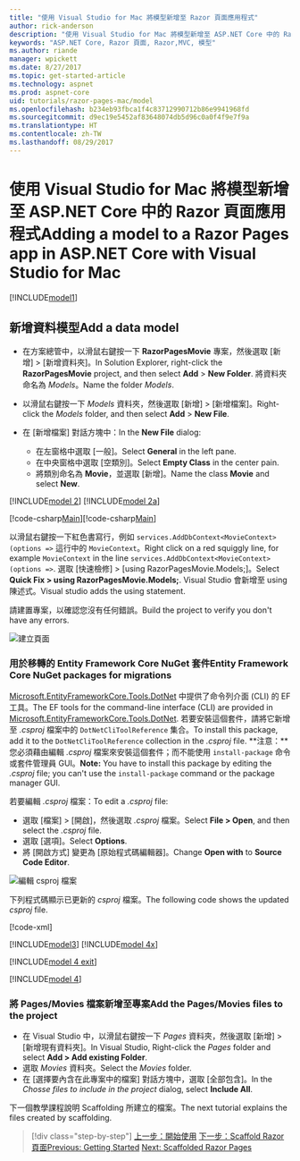 ```yaml
---
title: "使用 Visual Studio for Mac 將模型新增至 Razor 頁面應用程式"
author: rick-anderson
description: "使用 Visual Studio for Mac 將模型新增至 ASP.NET Core 中的 Razor 頁面應用程式"
keywords: "ASP.NET Core, Razor 頁面, Razor,MVC, 模型"
ms.author: riande
manager: wpickett
ms.date: 8/27/2017
ms.topic: get-started-article
ms.technology: aspnet
ms.prod: aspnet-core
uid: tutorials/razor-pages-mac/model
ms.openlocfilehash: b234eb93fbca1f4c83712990712b86e9941968fd
ms.sourcegitcommit: d9ec19e5452af83648074db5d96c0a0f4f9e7f9a
ms.translationtype: HT
ms.contentlocale: zh-TW
ms.lasthandoff: 08/29/2017
---
```

# <a name="adding-a-model-to-a-razor-pages-app-in-aspnet-core-with-visual-studio-for-mac"></a><span data-ttu-id="f94d8-104">使用 Visual Studio for Mac 將模型新增至 ASP.NET Core 中的 Razor 頁面應用程式</span><span class="sxs-lookup"><span data-stu-id="f94d8-104">Adding a model to a Razor Pages app in ASP.NET Core with Visual Studio for Mac</span></span>

[!INCLUDE[model1](../../includes/RP/model1.md)]

## <a name="add-a-data-model"></a><span data-ttu-id="f94d8-105">新增資料模型</span><span class="sxs-lookup"><span data-stu-id="f94d8-105">Add a data model</span></span>

* <span data-ttu-id="f94d8-106">在方案總管中，以滑鼠右鍵按一下 **RazorPagesMovie** 專案，然後選取 [新增] > [新增資料夾]。</span><span class="sxs-lookup"><span data-stu-id="f94d8-106">In Solution Explorer, right-click the **RazorPagesMovie** project, and then select **Add** > **New Folder**.</span></span> <span data-ttu-id="f94d8-107">將資料夾命名為 *Models*。</span><span class="sxs-lookup"><span data-stu-id="f94d8-107">Name the folder *Models*.</span></span>
* <span data-ttu-id="f94d8-108">以滑鼠右鍵按一下 *Models* 資料夾，然後選取 [新增] > [新增檔案]。</span><span class="sxs-lookup"><span data-stu-id="f94d8-108">Right-click the *Models* folder, and then select **Add** > **New File**.</span></span>
* <span data-ttu-id="f94d8-109">在 [新增檔案] 對話方塊中：</span><span class="sxs-lookup"><span data-stu-id="f94d8-109">In the **New File** dialog:</span></span>

  * <span data-ttu-id="f94d8-110">在左窗格中選取 [一般]。</span><span class="sxs-lookup"><span data-stu-id="f94d8-110">Select **General** in the left pane.</span></span>
  * <span data-ttu-id="f94d8-111">在中央窗格中選取 [空類別]。</span><span class="sxs-lookup"><span data-stu-id="f94d8-111">Select **Empty Class** in the center pain.</span></span>
  * <span data-ttu-id="f94d8-112">將類別命名為 **Movie**，並選取 [新增]。</span><span class="sxs-lookup"><span data-stu-id="f94d8-112">Name the class **Movie** and select **New**.</span></span>

[!INCLUDE[model 2](../../includes/RP/model2.md)]
[!INCLUDE[model 2a](../../includes/RP/model2a.md)]

<span data-ttu-id="f94d8-113">[!code-csharp[Main](../../tutorials/razor-pages/razor-pages-start/sample/RazorPagesMovie/Startup.cs?name=snippet_ConfigureServices2&highlight=3-6)]</span><span class="sxs-lookup"><span data-stu-id="f94d8-113">[!code-csharp[Main](../../tutorials/razor-pages/razor-pages-start/sample/RazorPagesMovie/Startup.cs?name=snippet_ConfigureServices2&highlight=3-6)]</span></span>

<span data-ttu-id="f94d8-114">以滑鼠右鍵按一下紅色書寫行，例如 `services.AddDbContext<MovieContext>(options =>` 這行中的 `MovieContext`。</span><span class="sxs-lookup"><span data-stu-id="f94d8-114">Right click on a red squiggly line, for example `MovieContext` in the line `services.AddDbContext<MovieContext>(options =>`.</span></span> <span data-ttu-id="f94d8-115">選取 [快速檢修] > [using RazorPagesMovie.Models;]。</span><span class="sxs-lookup"><span data-stu-id="f94d8-115">Select **Quick Fix > using RazorPagesMovie.Models;**.</span></span> <span data-ttu-id="f94d8-116">Visual Studio 會新增至 using 陳述式。</span><span class="sxs-lookup"><span data-stu-id="f94d8-116">Visual studio adds the using statement.</span></span>

<span data-ttu-id="f94d8-117">請建置專案，以確認您沒有任何錯誤。</span><span class="sxs-lookup"><span data-stu-id="f94d8-117">Build the project to verify you don't have any errors.</span></span>

![建立頁面](model/red.png)

### <a name="entity-framework-core-nuget-packages-for-migrations"></a><span data-ttu-id="f94d8-119">用於移轉的 Entity Framework Core NuGet 套件</span><span class="sxs-lookup"><span data-stu-id="f94d8-119">Entity Framework Core NuGet packages for migrations</span></span>

<span data-ttu-id="f94d8-120">[Microsoft.EntityFrameworkCore.Tools.DotNet](https://www.nuget.org/packages/Microsoft.EntityFrameworkCore.Tools.DotNet) 中提供了命令列介面 (CLI) 的 EF 工具。</span><span class="sxs-lookup"><span data-stu-id="f94d8-120">The EF tools for the command-line interface (CLI) are provided in [Microsoft.EntityFrameworkCore.Tools.DotNet](https://www.nuget.org/packages/Microsoft.EntityFrameworkCore.Tools.DotNet).</span></span> <span data-ttu-id="f94d8-121">若要安裝這個套件，請將它新增至 *.csproj* 檔案中的 `DotNetCliToolReference` 集合。</span><span class="sxs-lookup"><span data-stu-id="f94d8-121">To install this package, add it to the `DotNetCliToolReference` collection in the *.csproj* file.</span></span> <span data-ttu-id="f94d8-122">**注意：**您必須藉由編輯 *.csproj* 檔案來安裝這個套件；而不能使用 `install-package` 命令或套件管理員 GUI。</span><span class="sxs-lookup"><span data-stu-id="f94d8-122">**Note:** You have to install this package by editing the *.csproj* file; you can't use the `install-package` command or the package manager GUI.</span></span>

<span data-ttu-id="f94d8-123">若要編輯 *.csproj* 檔案：</span><span class="sxs-lookup"><span data-stu-id="f94d8-123">To edit a *.csproj* file:</span></span>

* <span data-ttu-id="f94d8-124">選取 [檔案] > [開啟]，然後選取 *.csproj* 檔案。</span><span class="sxs-lookup"><span data-stu-id="f94d8-124">Select **File > Open**, and then select the *.csproj* file.</span></span>
* <span data-ttu-id="f94d8-125">選取 [選項]。</span><span class="sxs-lookup"><span data-stu-id="f94d8-125">Select **Options**.</span></span>
* <span data-ttu-id="f94d8-126">將 [開啟方式] 變更為 [原始程式碼編輯器]。</span><span class="sxs-lookup"><span data-stu-id="f94d8-126">Change **Open with** to **Source Code Editor**.</span></span>

![編輯 csproj 檔案](model/csproj.png)

<span data-ttu-id="f94d8-128">下列程式碼顯示已更新的 *csproj* 檔案。</span><span class="sxs-lookup"><span data-stu-id="f94d8-128">The following code shows the updated *csproj* file.</span></span>

[!code-xml[](../../tutorials/razor-pages/razor-pages-start/sample/RazorPagesMovie/RazorPagesMovie.cli.csproj?highlight=10)]

[!INCLUDE[model3](../../includes/RP/model3.md)]
[!INCLUDE[model 4x](../../includes/RP/model4x.md)]

[!INCLUDE[model 4 exit](../../includes/RP/model4exit.md)]

[!INCLUDE[model 4](../../includes/RP/model4.md)]

### <a name="add-the-pagesmovies-files-to-the-project"></a><span data-ttu-id="f94d8-129">將 Pages/Movies 檔案新增至專案</span><span class="sxs-lookup"><span data-stu-id="f94d8-129">Add the Pages/Movies files to the project</span></span>

* <span data-ttu-id="f94d8-130">在 Visual Studio 中，以滑鼠右鍵按一下 *Pages* 資料夾，然後選取 [新增] > [新增現有資料夾]。</span><span class="sxs-lookup"><span data-stu-id="f94d8-130">In Visual Studio, Right-click the *Pages* folder and select **Add > Add existing Folder**.</span></span>
* <span data-ttu-id="f94d8-131">選取 *Movies* 資料夾。</span><span class="sxs-lookup"><span data-stu-id="f94d8-131">Select the *Movies* folder.</span></span>
* <span data-ttu-id="f94d8-132">在 [選擇要內含在此專案中的檔案] 對話方塊中，選取 [全部包含]。</span><span class="sxs-lookup"><span data-stu-id="f94d8-132">In the *Chosse files to include in the project* dialog, select **Include All**.</span></span>

<span data-ttu-id="f94d8-133">下一個教學課程說明 Scaffolding 所建立的檔案。</span><span class="sxs-lookup"><span data-stu-id="f94d8-133">The next tutorial explains the files created by scaffolding.</span></span>

>[!div class="step-by-step"]
<span data-ttu-id="f94d8-134">[上一步：開始使用](xref:tutorials/razor-pages-mac/razor-pages-start)
[下一步：Scaffold Razor 頁面](xref:tutorials/razor-pages/page)</span><span class="sxs-lookup"><span data-stu-id="f94d8-134">[Previous: Getting Started](xref:tutorials/razor-pages-mac/razor-pages-start)
[Next: Scaffolded Razor Pages](xref:tutorials/razor-pages/page)</span></span>
